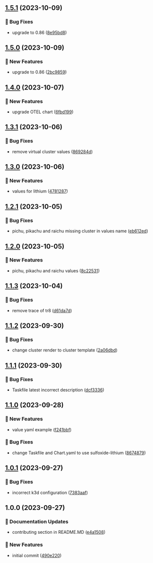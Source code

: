 ## [1.5.1](https://github.com/AtomiCloud/sulfoxide.lithium/compare/v1.5.0...v1.5.1) (2023-10-09)


### 🐛 Bug Fixes

* upgrade to 0.86 ([8e95bd8](https://github.com/AtomiCloud/sulfoxide.lithium/commit/8e95bd8d0b2ec9973845bbcbc379c4045e63666d))

## [1.5.0](https://github.com/AtomiCloud/sulfoxide.lithium/compare/v1.4.0...v1.5.0) (2023-10-09)


### 🚀 New Features

* upgrade to 0.86 ([2bc9859](https://github.com/AtomiCloud/sulfoxide.lithium/commit/2bc98599156881488be16903f323dc23a11c9988))

## [1.4.0](https://github.com/AtomiCloud/sulfoxide.lithium/compare/v1.3.1...v1.4.0) (2023-10-07)


### 🚀 New Features

* upgrade OTEL chart ([6fbd199](https://github.com/AtomiCloud/sulfoxide.lithium/commit/6fbd19939eda05849710344ebd42cd72254e81bd))

## [1.3.1](https://github.com/AtomiCloud/sulfoxide.lithium/compare/v1.3.0...v1.3.1) (2023-10-06)


### 🐛 Bug Fixes

* remove virtual cluster values ([869284d](https://github.com/AtomiCloud/sulfoxide.lithium/commit/869284dadb260a54992482b1e7ab79c7c2ad1dcc))

## [1.3.0](https://github.com/AtomiCloud/sulfoxide.lithium/compare/v1.2.1...v1.3.0) (2023-10-06)


### 🚀 New Features

* values for lithium ([4781287](https://github.com/AtomiCloud/sulfoxide.lithium/commit/4781287a8301e128a7a1e02510fd5127d5ea1427))

## [1.2.1](https://github.com/AtomiCloud/sulfoxide.lithium/compare/v1.2.0...v1.2.1) (2023-10-05)


### 🐛 Bug Fixes

* pichu, pikachu and raichu missing cluster in values name ([eb612ed](https://github.com/AtomiCloud/sulfoxide.lithium/commit/eb612ed44f138d5f3b51249793a724a41f98b862))

## [1.2.0](https://github.com/AtomiCloud/sulfoxide.lithium/compare/v1.1.3...v1.2.0) (2023-10-05)


### 🚀 New Features

* pichu, pikachu and raichu values ([8c22531](https://github.com/AtomiCloud/sulfoxide.lithium/commit/8c225319e4e5ce71d97ab1980d93647bb2e4867f))

## [1.1.3](https://github.com/AtomiCloud/sulfoxide.lithium/compare/v1.1.2...v1.1.3) (2023-10-04)


### 🐛 Bug Fixes

* remove trace of tr8 ([d61da7d](https://github.com/AtomiCloud/sulfoxide.lithium/commit/d61da7d4c8f6d1b6ab71538b4c3eab847ed7ef4f))

## [1.1.2](https://github.com/AtomiCloud/sulfoxide.lithium/compare/v1.1.1...v1.1.2) (2023-09-30)


### 🐛 Bug Fixes

* change cluster render to cluster template ([2a06dbd](https://github.com/AtomiCloud/sulfoxide.lithium/commit/2a06dbd3bc2760f36766083301f0aa69d47363fa))

## [1.1.1](https://github.com/AtomiCloud/sulfoxide.lithium/compare/v1.1.0...v1.1.1) (2023-09-30)


### 🐛 Bug Fixes

* Taskfile latest incorrect description ([dcf3336](https://github.com/AtomiCloud/sulfoxide.lithium/commit/dcf3336c9156f1839c95b3dde609fa96607bd60a))

## [1.1.0](https://github.com/AtomiCloud/sulfoxide.lithium/compare/v1.0.1...v1.1.0) (2023-09-28)


### 🚀 New Features

* value yaml example ([f241bbf](https://github.com/AtomiCloud/sulfoxide.lithium/commit/f241bbf4af88839aa6657391e910989377af5863))


### 🐛 Bug Fixes

* change Taskfile and Chart.yaml to use sulfoxide-lithium ([8674879](https://github.com/AtomiCloud/sulfoxide.lithium/commit/8674879cb65c7a1d299acf99d0da783d62e2d9df))

## [1.0.1](https://github.com/AtomiCloud/sulfoxide.lithium/compare/v1.0.0...v1.0.1) (2023-09-27)


### 🐛 Bug Fixes

* incorrect k3d configuration ([7383aaf](https://github.com/AtomiCloud/sulfoxide.lithium/commit/7383aaf1f31390ce2e67519499667b6233b9d4b0))

## 1.0.0 (2023-09-27)


### 📝 Documentation Updates

* contributing section in README.MD ([e4a1508](https://github.com/AtomiCloud/sulfoxide.lithium/commit/e4a15089fa6b3c35d559a4196983c91c87b09fcb))


### 🚀 New Features

* initial commit ([490e220](https://github.com/AtomiCloud/sulfoxide.lithium/commit/490e2201b44df6db5cd30e75db7455020252d70e))
